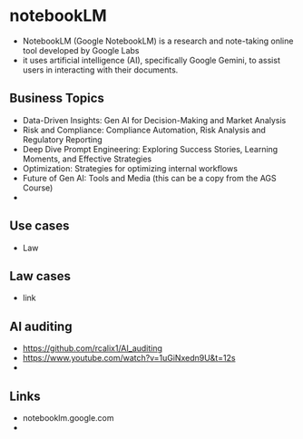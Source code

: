 # notebookLM

* NotebookLM (Google NotebookLM) is a research and note-taking online tool developed by Google Labs
* it uses artificial intelligence (AI), specifically Google Gemini, to assist users in interacting with their documents.

## Business Topics

* Data-Driven Insights: Gen AI for Decision-Making and Market Analysis
* Risk and Compliance: Compliance Automation, Risk Analysis and Regulatory Reporting
* Deep Dive Prompt Engineering: Exploring Success Stories, Learning Moments, and Effective Strategies
* Optimization: Strategies for optimizing internal workflows
* Future of Gen AI: Tools and Media (this can be a copy from the AGS Course)
* 

## Use cases

* Law

## Law cases

* link

## AI auditing

* https://github.com/rcalix1/AI_auditing
* https://www.youtube.com/watch?v=1uGiNxedn9U&t=12s
* 

## Links

* notebooklm.google.com
* 
